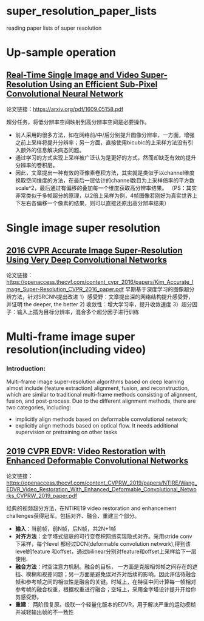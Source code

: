 # super_resolution_paper_lists
reading paper lists of super resolution

# Up-sample operation
## [Real-Time Single Image and Video Super-Resolution Using an Efficient Sub-Pixel Convolutional Neural Network](https://arxiv.org/pdf/1609.05158.pdf)

论文链接：https://arxiv.org/pdf/1609.05158.pdf

超分任务，将低分辨率空间映射到高分辨率空间是必要操作。
  * 前人采用的很多方法，如在网络前/中/后分别提升图像分辨率，一方面，增强之前上采样将提升分辨率；另一方面，直接使用bicubic的上采样方法没有引入额外的信息解决病态问题。
  * 通过学习的方式实现上采样被广泛认为是更好的方式，然而却缺乏有效的提升分辨率的卷积层。
  * 因此，文章提出一种有效的亚像素卷积方法，其实就是类似于以channel维度换取空间维度的方法，在最后一层估计的channel数目为上采样倍率的平方数scale^2，最后通过有偏移的叠加每一个维度获取高分辨率结果。
（PS：其实非常类似于多帧超分的原理，以2倍上采样为例，4帧图像若刚好为真实世界上下左右各偏移一个像素的结果，则可以直接还原出高分辨率结果）

# Single image super resolution
## [2016 CVPR Accurate Image Super-Resolution Using Very Deep Convolutional Networks](https://openaccess.thecvf.com/content_cvpr_2016/papers/Kim_Accurate_Image_Super-Resolution_CVPR_2016_paper.pdf)
论文链接：https://openaccess.thecvf.com/content_cvpr_2016/papers/Kim_Accurate_Image_Super-Resolution_CVPR_2016_paper.pdf
早期基于深度学习的图像超分辨方法，针对SRCNN提出改进
1）感受野：文章提出深的网络结构提升感受野，并证明 the deeper, the better
2) 收敛性：增大学习率，提升收敛速度
3）超分因子：输入上插为目标分辨率，混合多个超分因子进行训练

# Multi-frame image super resolution(including video)
### Introduction:
Multi-frame image super-resolution algorithms based on deep learning almost include (feature extraction) alignment, fusion, and reconstruction, which are similar to traditional multi-frame methods consisting of alignment, fusion, and post-process. Due to the different alignment methods, there are two categories, including: 
* implicitly align methods based on deformable convolutional network; 
* explicitly align methods based on optical flow. It needs additional supervision or pretraining on other tasks
## [2019 CVPR EDVR: Video Restoration with Enhanced Deformable Convolutional Networks](https://openaccess.thecvf.com/content_CVPRW_2019/papers/NTIRE/Wang_EDVR_Video_Restoration_With_Enhanced_Deformable_Convolutional_Networks_CVPRW_2019_paper.pdf)

论文链接：https://openaccess.thecvf.com/content_CVPRW_2019/papers/NTIRE/Wang_EDVR_Video_Restoration_With_Enhanced_Deformable_Convolutional_Networks_CVPRW_2019_paper.pdf

经典的视频超分方法，在NTIRE19 video restoration and enhancement challenges获得冠军。包括对齐、融合、重建三个部分。
* **输入**：当前帧，前N帧，后N帧，共2N+1帧
* **对齐方法**：金字塔式级联的可行变卷积网络实现隐式对齐。采用stride conv 下采样，每个level 都经过DCN(deformable convolution network),得到该level的feature 和offset，通过bilinear分别对feature和offset上采样给下一层使用.
* **融合方法**：时空注意力机制。融合的目标， 一方面是克服相邻帧之间存在的遮挡、模糊和视差问题；另一方面是避免误对齐对后续的影响。因此评估待融合帧和参考帧之间的相似性是融合的关键。时域上，在特征中间计算每一帧相对参考帧的融合权重，根据权重进行融合；空域上，采用金字塔设计提升开给你剪感受野。
* **重建**： 两阶段复原。级联一个轻量化版本的EDVR，用于解决严重的运动模糊并减轻输出帧的不一致性
